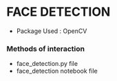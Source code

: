 FACE DETECTION
==============
- Package Used : OpenCV

### Methods of interaction

* face_detection.py file
* face_detection notebook file
